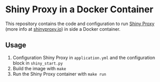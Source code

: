 # Shiny Proxy in a Docker Container #

This repository contains the code and configuration to run [Shiny Proxy](https://github.com/openanalytics/shinyproxy)
(more info at [shinyproxy.io](https://www.shinyproxy.io)) in side a Docker container.

## Usage ##
1. Configuration Shiny Proxy in `application.yml` and the configuration block in `shiny_start.py`
2. Build the image with `make`
3. Run the Shiny Proxy container with `make run`
